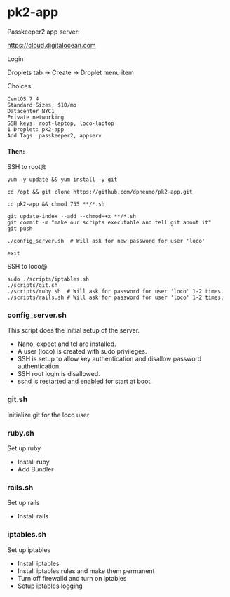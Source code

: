 # pk2-app
Passkeeper2 app server:

https://cloud.digitalocean.com

Login

Droplets tab -> Create -> Droplet menu item

Choices:

    CentOS 7.4
    Standard Sizes, $10/mo
    Datacenter NYC1
    Private networking
    SSH keys: root-laptop, loco-laptop
    1 Droplet: pk2-app
    Add Tags: passkeeper2, appserv

#### Then:

SSH to root@<server-ipaddress>

    yum -y update && yum install -y git

    cd /opt && git clone https://github.com/dpneumo/pk2-app.git

    cd pk2-app && chmod 755 **/*.sh

    git update-index --add --chmod=+x **/*.sh
    git commit -m "make our scripts executable and tell git about it"
    git push

    ./config_server.sh  # Will ask for new password for user 'loco'

    exit

SSH to loco@<server-ipaddress>

    sudo ./scripts/iptables.sh
    ./scripts/git.sh
    ./scripts/ruby.sh  # Will ask for password for user 'loco' 1-2 times.
    ./scripts/rails.sh # Will ask for password for user 'loco' 1-2 times.

### config_server.sh

This script does the initial setup of the server.

* Nano, expect and tcl are installed.
* A user (loco) is created with sudo privileges.
* SSH is setup to allow key authentication and disallow password authentication.
* SSH root login is disallowed.
* sshd is restarted and enabled for start at boot.

### git.sh

Initialize git for the loco user

### ruby.sh

Set up ruby

* Install ruby
* Add Bundler

### rails.sh

Set up rails

* Install rails

### iptables.sh

Set up iptables

* Install iptables
* Install iptables rules and make them permanent
* Turn off firewalld and turn on iptables
* Setup iptables logging
